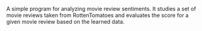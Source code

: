 A simple program for analyzing movie review sentiments. 
It studies a set of movie reviews taken from RottenTomatoes
and evaluates the score for a given movie review based on the learned data.
